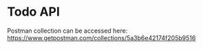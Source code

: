 # Todo API

Postman collection can be accessed here: https://www.getpostman.com/collections/5a3b6e42174f205b9516
